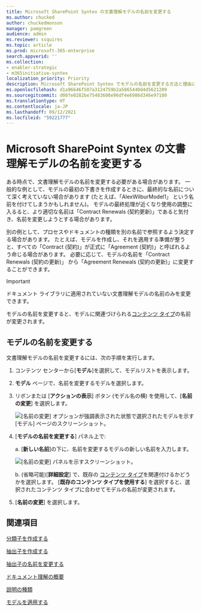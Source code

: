```yaml
---
title: Microsoft SharePoint Syntex の文書理解モデルの名前を変更する
ms.author: chucked
author: chuckedmonson
manager: pamgreen
audience: admin
ms.reviewer: ssquires
ms.topic: article
ms.prod: microsoft-365-enterprise
search.appverid: ''
ms.collection:
- enabler-strategic
- m365initiative-syntex
localization_priority: Priority
description: Microsoft SharePoint Syntex でモデルの名前を変更する方法と理由について説明します。
ms.openlocfilehash: d1a96646f507a3124759b2a5865440d4d5621209
ms.sourcegitcommit: d08fe0282be75483608e96df4e6986d346e97180
ms.translationtype: HT
ms.contentlocale: ja-JP
ms.lasthandoff: 09/12/2021
ms.locfileid: "59221777"
---
```

# <a name="rename-a-model-in-microsoft-sharepoint-syntex"></a>Microsoft SharePoint Syntex の文書理解モデルの名前を変更する

ある時点で、文書理解モデルの名前を変更する必要がある場合があります。 一般的な例として、モデルの最初の下書きを作成するときに、最終的な名前について深く考えていない場合があります (たとえば、「AlexWilburModel1」 という名前を付けてしまうかもしれません)。 モデルの最終処理が近くなり使用の調整に入るると、より適切な名前は「Contract Renewals (契約更新)」であると気付き、名前を変更しようとする場合があります。  

別の例として、プロセスやドキュメントの種類を別の名前で参照するよう決定する場合があります。 たとえば、モデルを作成し、それを適用する準備が整うと、すべての「Contract (契約)」が正式に「Agreement (契約)」と呼ばれるよう命じる場合があります。 必要に応じて、モデルの名前を「Contract Renewals (契約の更新)」 から「Agreement Renewals (契約の更新)」に変更することができます。

> [!IMPORTANT]
> ドキュメント ライブラリに適用されていない文書理解モデルの名前のみを変更できます。 

モデルの名前を変更すると、モデルに関連づけられる[コンテンツ タイプ](/sharepoint/governance/content-type-and-workflow-planning#content-type-overview)の名前が変更されます。

## <a name="rename-a-model"></a>モデルの名前を変更する

文書理解モデルの名前を変更するには、次の手順を実行します。

1. コンテンツ センターから[**モデル**]を選択して、モデルリストを表示します。

2. **モデル** ページで、名前を変更するモデルを選択します。

3. リボンまたは [**アクションの表示**] ボタン (モデル名の横) を使用して、[**名前の変更**] を選択します。 </br>

    ![[名前の変更] オプションが強調表示された状態で選択されたモデルを示す [モデル] ページのスクリーンショット。](../media/content-understanding/select-model-rename-both.png) </br>

4. [**モデルの名前を変更する**] パネル上で: 

   a. [**新しい名前**]の下に、名前を変更するモデルの新しい名前を入力します。</br>

    ![[名前の変更] パネルを示すスクリーンショット。](../media/content-understanding/rename-model-panel.png) </br>

   b. (省略可能)[**詳細設定**] で、既存の [コンテンツ タイプ](/sharepoint/governance/content-type-and-workflow-planning#content-type-overview)を関連付けるかどうかを選択します。 [**既存のコンテンツ タイプを使用する**] を選択すると、選択されたコンテンツ タイプに合わせてモデルの名前が変更されます。

5. [**名前の変更**] を選択します。

## <a name="see-also"></a>関連項目
[分類子を作成する](create-a-classifier.md)

[抽出子を作成する](create-an-extractor.md)

[抽出子の名前を変更する](rename-an-extractor.md)

[ドキュメント理解の概要](document-understanding-overview.md)

[説明の種類](explanation-types-overview.md)

[モデルを適用する](apply-a-model.md) 
